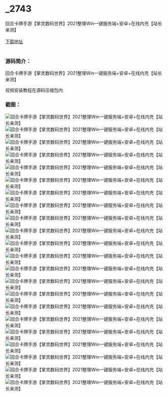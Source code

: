 # _2743
回合卡牌手游【掌灵数码世界】2021整理Win一键服务端+安卓+在线内充【站长亲测】
<br/></br>
[下载地址](https://www.uuid2.com/2743.html "下载地址")
<br/></br>
<h3>源码简介：</h3>
<p>回合卡牌手游【掌灵数码世界】2021整理Win一键服务端+安卓+在线内充【站长亲测】<p>
<p>视频安装教程在源码压缩包内<p>
<h3>截图：</h3>
<img src="https://www.uuid2.com/wp-content/uploads/img/202110/ed8efd8404.jpg" alt="回合卡牌手游【掌灵数码世界】2021整理Win一键服务端+安卓+在线内充【站长亲测】"><img src="https://www.uuid2.com/wp-content/uploads/img/202110/3ab02f8636.jpg" alt="回合卡牌手游【掌灵数码世界】2021整理Win一键服务端+安卓+在线内充【站长亲测】"><img src="https://www.uuid2.com/wp-content/uploads/img/202110/d961e2e799.jpg" alt="回合卡牌手游【掌灵数码世界】2021整理Win一键服务端+安卓+在线内充【站长亲测】"><img src="https://www.uuid2.com/wp-content/uploads/img/202110/aa4fab8223.jpg" alt="回合卡牌手游【掌灵数码世界】2021整理Win一键服务端+安卓+在线内充【站长亲测】"><img src="https://www.uuid2.com/wp-content/uploads/img/202110/aa4fab8602.jpg" alt="回合卡牌手游【掌灵数码世界】2021整理Win一键服务端+安卓+在线内充【站长亲测】"><img src="https://www.uuid2.com/wp-content/uploads/img/202110/35320fe293.jpg" alt="回合卡牌手游【掌灵数码世界】2021整理Win一键服务端+安卓+在线内充【站长亲测】"><img src="https://www.uuid2.com/wp-content/uploads/img/202110/a1b927d790.jpg" alt="回合卡牌手游【掌灵数码世界】2021整理Win一键服务端+安卓+在线内充【站长亲测】"><img src="https://www.uuid2.com/wp-content/uploads/img/202110/b94e3b2249.jpg" alt="回合卡牌手游【掌灵数码世界】2021整理Win一键服务端+安卓+在线内充【站长亲测】"><img src="https://www.uuid2.com/wp-content/uploads/img/202110/b94e3b2347.jpg" alt="回合卡牌手游【掌灵数码世界】2021整理Win一键服务端+安卓+在线内充【站长亲测】"><img src="https://www.uuid2.com/wp-content/uploads/img/202110/ef3ed10725.jpg" alt="回合卡牌手游【掌灵数码世界】2021整理Win一键服务端+安卓+在线内充【站长亲测】"><img src="https://www.uuid2.com/wp-content/uploads/img/202110/3571f0d371.jpg" alt="回合卡牌手游【掌灵数码世界】2021整理Win一键服务端+安卓+在线内充【站长亲测】"><img src="https://www.uuid2.com/wp-content/uploads/img/202110/3571f0d918.jpg" alt="回合卡牌手游【掌灵数码世界】2021整理Win一键服务端+安卓+在线内充【站长亲测】"><img src="https://www.uuid2.com/wp-content/uploads/img/202110/5d8c414413.jpg" alt="回合卡牌手游【掌灵数码世界】2021整理Win一键服务端+安卓+在线内充【站长亲测】"><img src="https://www.uuid2.com/wp-content/uploads/img/202110/7c02a89113.jpg" alt="回合卡牌手游【掌灵数码世界】2021整理Win一键服务端+安卓+在线内充【站长亲测】"><img src="https://www.uuid2.com/wp-content/uploads/img/202110/2616cf0527.jpg" alt="回合卡牌手游【掌灵数码世界】2021整理Win一键服务端+安卓+在线内充【站长亲测】"><img src="https://www.uuid2.com/wp-content/uploads/img/202110/2616cf0536.jpg" alt="回合卡牌手游【掌灵数码世界】2021整理Win一键服务端+安卓+在线内充【站长亲测】"><img src="https://www.uuid2.com/wp-content/uploads/img/202110/a3bdcb6407.jpg" alt="回合卡牌手游【掌灵数码世界】2021整理Win一键服务端+安卓+在线内充【站长亲测】"><img src="https://www.uuid2.com/wp-content/uploads/img/202110/8c33d4f388.jpg" alt="回合卡牌手游【掌灵数码世界】2021整理Win一键服务端+安卓+在线内充【站长亲测】"><img src="https://www.uuid2.com/wp-content/uploads/img/202110/8c33d4f370.jpg" alt="回合卡牌手游【掌灵数码世界】2021整理Win一键服务端+安卓+在线内充【站长亲测】"><img src="https://www.uuid2.com/wp-content/uploads/img/202110/a71025d801.jpg" alt="回合卡牌手游【掌灵数码世界】2021整理Win一键服务端+安卓+在线内充【站长亲测】"><img src="https://www.uuid2.com/wp-content/uploads/img/202110/f55a012600.jpg" alt="回合卡牌手游【掌灵数码世界】2021整理Win一键服务端+安卓+在线内充【站长亲测】"><img src="https://www.uuid2.com/wp-content/uploads/img/202110/f55a012985.jpg" alt="回合卡牌手游【掌灵数码世界】2021整理Win一键服务端+安卓+在线内充【站长亲测】">
